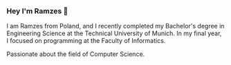 ### Hey I'm Ramzes 👋
I am Ramzes from Poland, and I recently completed my Bachelor's degree in Engineering Science at the Technical University of Munich. In my final year, I focused on programming at the Faculty of Informatics.

Passionate about the field of Computer Science.

